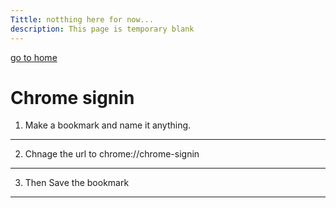 ```yaml
---
Tittle: notthing here for now...
description: This page is temporary blank
---
```

[go to home](index.md)

# Chrome signin

1. Make a bookmark and name it anything.
---
2. Chnage the url to chrome://chrome-signin
---
3. Then Save the bookmark 
---
